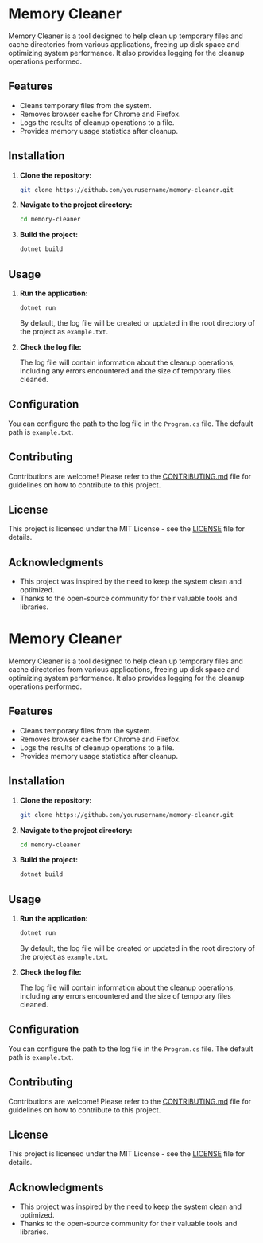 # Memory Cleaner

Memory Cleaner is a tool designed to help clean up temporary files and cache directories from various applications, freeing up disk space and optimizing system performance. It also provides logging for the cleanup operations performed.

## Features

- Cleans temporary files from the system.
- Removes browser cache for Chrome and Firefox.
- Logs the results of cleanup operations to a file.
- Provides memory usage statistics after cleanup.

## Installation

1. **Clone the repository:**

    ```bash
    git clone https://github.com/yourusername/memory-cleaner.git
    ```

2. **Navigate to the project directory:**

    ```bash
    cd memory-cleaner
    ```

3. **Build the project:**

    ```bash
    dotnet build
    ```

## Usage

1. **Run the application:**

    ```bash
    dotnet run
    ```

   By default, the log file will be created or updated in the root directory of the project as `example.txt`.

2. **Check the log file:**

    The log file will contain information about the cleanup operations, including any errors encountered and the size of temporary files cleaned.

## Configuration

You can configure the path to the log file in the `Program.cs` file. The default path is `example.txt`.

## Contributing

Contributions are welcome! Please refer to the [CONTRIBUTING.md](CONTRIBUTING.md) file for guidelines on how to contribute to this project.

## License

This project is licensed under the MIT License - see the [LICENSE](LICENSE) file for details.

## Acknowledgments

- This project was inspired by the need to keep the system clean and optimized.
- Thanks to the open-source community for their valuable tools and libraries.
# Memory Cleaner

Memory Cleaner is a tool designed to help clean up temporary files and cache directories from various applications, freeing up disk space and optimizing system performance. It also provides logging for the cleanup operations performed.

## Features

- Cleans temporary files from the system.
- Removes browser cache for Chrome and Firefox.
- Logs the results of cleanup operations to a file.
- Provides memory usage statistics after cleanup.

## Installation

1. **Clone the repository:**

    ```bash
    git clone https://github.com/yourusername/memory-cleaner.git
    ```

2. **Navigate to the project directory:**

    ```bash
    cd memory-cleaner
    ```

3. **Build the project:**

    ```bash
    dotnet build
    ```

## Usage

1. **Run the application:**

    ```bash
    dotnet run
    ```

   By default, the log file will be created or updated in the root directory of the project as `example.txt`.

2. **Check the log file:**

    The log file will contain information about the cleanup operations, including any errors encountered and the size of temporary files cleaned.

## Configuration

You can configure the path to the log file in the `Program.cs` file. The default path is `example.txt`.

## Contributing

Contributions are welcome! Please refer to the [CONTRIBUTING.md](CONTRIBUTING.md) file for guidelines on how to contribute to this project.

## License

This project is licensed under the MIT License - see the [LICENSE](LICENSE) file for details.

## Acknowledgments

- This project was inspired by the need to keep the system clean and optimized.
- Thanks to the open-source community for their valuable tools and libraries.
